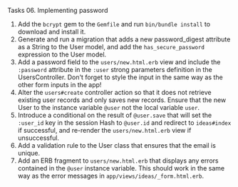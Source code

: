 Tasks 06. Implementing password
1. Add the `bcrypt` gem to the `Gemfile` and run `bin/bundle install` to download and install it.
2. Generate and run a migration that adds a new password_digest attribute as a String to the User model, and add the `has_secure_password` expression to the User model.
3. Add a password field to the `users/new.html.erb` view and include the `:password` attribute in the `:user` strong parameters definition in the UsersController. Don't forget to style the input in the same way as the other form inputs in the app!
4. Alter the `users#create` controller action so that it does not retrieve existing user records and only saves new records. Ensure that the new User to the instance variable `@user` not the local variable `user`.
5. Introduce a conditional on the result of `@user.save` that will set the `:user_id` key in the session Hash to `@user.id` and redirect to `ideas#index` if successful, and re-render the `users/new.html.erb` view if unsuccessful.
6. Add a validation rule to the User class that ensures that the email is unique.
7. Add an ERB fragment to `users/new.html.erb` that displays any errors contained in
the `@user` instance variable. This should work in the same way as the error
messages in `app/views/ideas/_form.html.erb`.